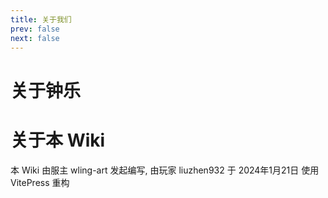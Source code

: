 ```yaml
---
title: 关于我们
prev: false
next: false
---
```


# 关于钟乐

# 关于本 Wiki

本 Wiki 由服主 wling-art 发起编写, 由玩家 liuzhen932 于 2024年1月21日 使用 VitePress 重构